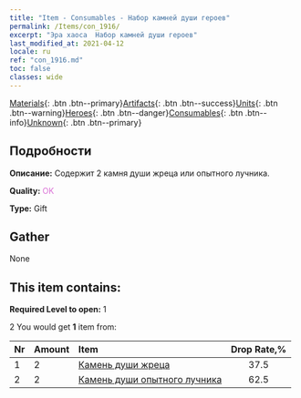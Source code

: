 ```yaml
---
title: "Item - Consumables - Набор камней души героев"
permalink: /Items/con_1916/
excerpt: "Эра хаоса  Набор камней души героев"
last_modified_at: 2021-04-12
locale: ru
ref: "con_1916.md"
toc: false
classes: wide
---
```

 [Materials](/ru/Items/){: .btn .btn--primary}[Artifacts](/ru/Items/Artifacts/){: .btn .btn--success}[Units](/ru/Items/Units/){: .btn .btn--warning}[Heroes](/ru/Items/Heroes/){: .btn .btn--danger}[Consumables](/ru/Items/Consumables/){: .btn .btn--info}[Unknown](/ru/Items/Unknown/){: .btn .btn--primary}

## Подробности
 **Описание:** Содержит 2 камня души жреца или опытного лучника.

 **Quality:** <span style="color: #DA70D6">OK</span>

 **Type:** Gift

## Gather

  None

## This item contains:

 **Required Level to open:** 1

 2 You would get **1** item  from:

  | Nr | Amount |     Item    | Drop Rate,% |
  |:---|:-------|:------------|:---------:|
  | 1 | 2 | [Камень души жреца](/ru/Items/unt_286/) | 37.5 | 
  | 2 | 2 | [Камень души опытного лучника](/ru/Items/unt_283/) | 62.5 | 
